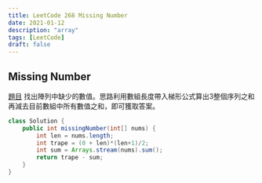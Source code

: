 ```yaml
---
title: LeetCode 268 Missing Number
date: 2021-01-12
description: "array"
tags: [LeetCode]
draft: false
---
```



## Missing Number

[題目](https://leetcode.com/problems/missing-number/) 找出陣列中缺少的數值。思路利用數組長度帶入梯形公式算出3整個序列之和再減去目前數組中所有數值之和，即可獲取答案。

```java
class Solution {
    public int missingNumber(int[] nums) {
        int len = nums.length;
        int trape = (0 + len)*(len+1)/2;
        int sum = Arrays.stream(nums).sum();
        return trape - sum;
    }
}
```
